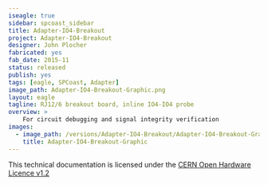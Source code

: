 ```yaml
---
iseagle: true
sidebar: spcoast_sidebar
title: Adapter-IO4-Breakout
project: Adapter-IO4-Breakout
designer: John Plocher
fabricated: yes
fab_date: 2015-11
status: released
publish: yes
tags: [eagle, SPCoast, Adapter]
image_path: Adapter-IO4-Breakout-Graphic.png
layout: eagle
tagline: RJ12/6 breakout board, inline IO4-IO4 probe
overview: >
    For circuit debugging and signal integrity verification
images:
  - image_path: /versions/Adapter-IO4-Breakout/Adapter-IO4-Breakout-Graphic.png
    title: Adapter-IO4-Breakout-Graphic
---
```



This technical documentation is licensed under the [CERN Open Hardware Licence v1.2](http://www.ohwr.org/attachments/2388/cern_ohl_v_1_2.txt)
